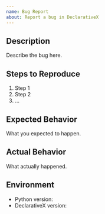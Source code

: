 ```yaml
---
name: Bug Report
about: Report a bug in DeclarativeX
---
```


## Description
Describe the bug here.

## Steps to Reproduce
1. Step 1
2. Step 2
3. ...

## Expected Behavior
What you expected to happen.

## Actual Behavior
What actually happened.

## Environment
- Python version:
- DeclarativeX version:
